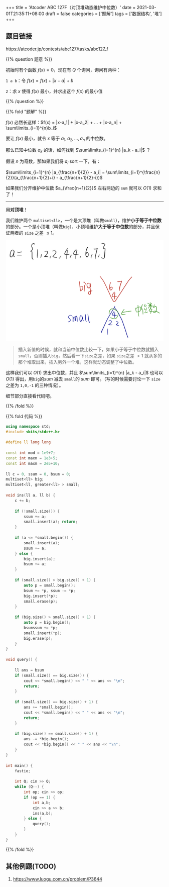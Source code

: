 +++
title = 'Atcoder ABC 127F（对顶堆动态维护中位数）'
date = 2021-03-01T21:35:11+08:00
draft = false
categories = ['题解']
tags = ['数据结构', '堆']
+++

## 题目链接

https://atcoder.jp/contests/abc127/tasks/abc127_f

{{% question 题意 %}}

初始时有个函数 $f(x) = 0$，现在有 $Q$ 个询问，询问有两种：

`1 a b`：令 $f(x) = f(x) + |x-a| + b$

`2`：求 $x$ 使得 $f(x)$ 最小，并求出这个 $f(x)$ 的最小值

{{% /question %}}


{{% fold "题解" %}}

$f(x)$ 必然长这样：$f(x) = |x-a_1| + |x-a_2| + ... + |x-a_n| + \sum\limits_{i=1}^{n}b_i$

要让 $f(x)$ 最小，就令 $x$ 等于 $a_1,a_2,...,a_n$ 的中位数。

那么已知中位数 $a_k$ 的话，如何找到 $\sum\limits_{i=1}^{n} |a_k - a_i|$ ？

假设 $n$ 为奇数，那如果我们将 $a_i$ sort 一下，有：

$\sum\limits_{i=1}^{n} |a_{\frac{n+1}{2}} - a_i| = \sum\limits_{i=1}^{\frac{n}{2}}(a_{\frac{n+1}{2}+i} - a_{\frac{n+1}{2}-i})$

如果我们分开维护中位数 $a_{\frac{n+1}{2}}$ 左右两边的 `sum` 就可以 $O(1)$ 求和了！

<hr>

用**对顶堆**！

我们维护两个 `multiset<ll>`，一个是大顶堆（叫做`small`），维护**小于等于中位数**的部分。一个是小顶堆（叫做`big`），小顶堆维护**大于等于中位数**的部分，并且保证两者的 `size` 之差 $\leq 1$。

![images](/images/016/1.jpg)

> 插入新值的时候，就和当前中位数比较一下，如果小于等于中位数就插入`small`，否则插入`big`，然后看一下`size`之差，如果 `size`之差 $> 1$ 就从多的那个堆取出来，插入另外一个堆，这样就动态调整了中位数。

这样我们可以 $O(1)$ 求出中位数，并且 $\sum\limits_{i=1}^{n} |a_k - a_i|$ 也可以 $O(1)$ 得出，用`big`的$sum$ 减去 `small`的 $sum$ 即可。（写的时候需要讨论一下 `size` 之差为 `1,0,-1` 的三种情况）。

细节部分直接看代码吧。

{{% /fold %}}


{{% fold 代码 %}}

```cpp
using namespace std;
#include <bits/stdc++.h>

#define ll long long

const int mod = 1e9+7;
const int maxn = 1e3+5;
const int maxm = 2e5+10;

ll c = 0, ssum = 0, bsum = 0;
multiset<ll> big;
multiset<ll, greater<ll> > small;

void ins(ll a, ll b) {
    c += b;

    if (!small.size()) {
        ssum += a;
        small.insert(a); return;
    }

    if (a <= *small.begin()) {
        small.insert(a);
        ssum += a;
    } else {
        big.insert(a);
        bsum += a;
    }

    if (small.size() > big.size() + 1) {
        auto p = small.begin();
        bsum += *p, ssum -= *p;
        big.insert(*p);
        small.erase(p);
    }

    if (big.size() > small.size() + 1) {
        auto p = big.begin();
        bsumssum += *p;
        small.insert(*p);
        big.erase(p);
    }
}

void query() {

    ll ans = bsum
    if (small.size() == big.size()) {
        cout << *small.begin() << " " << ans << "\n";
        return;
    }

    if (small.size() == big.size() + 1) {
        ans += *small.begin();
        cout << *small.begin() << " " << ans << "\n";
        return;
    }

    if (big.size() == small.size() + 1) {
        ans -= *big.begin();
        cout << *big.begin() << " " << ans << "\n";
    }
}

int main() {
    fastio;

    int Q; cin >> Q;
    while (Q--) {
        int op; cin >> op;
        if (op == 1) {
            int a,b;
            cin >> a >> b;
            ins(a,b);
        } else {
            query();
        }
    }
}
```

{{% /fold %}}


## 其他例题(TODO)

1. https://www.luogu.com.cn/problem/P3644